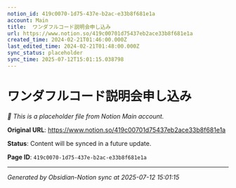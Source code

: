 ```yaml
---
notion_id: 419c0070-1d75-437e-b2ac-e33b8f681e1a
account: Main
title:  ワンダフルコード説明会申し込み
url: https://www.notion.so/419c00701d75437eb2ace33b8f681e1a
created_time: 2024-02-21T01:46:00.000Z
last_edited_time: 2024-02-21T01:48:00.000Z
sync_status: placeholder
sync_time: 2025-07-12T15:01:15.038798
---
```


#  ワンダフルコード説明会申し込み

*🔄 This is a placeholder file from Notion Main account.*

**Original URL**: https://www.notion.so/419c00701d75437eb2ace33b8f681e1a

**Status**: Content will be synced in a future update.

**Page ID**: `419c0070-1d75-437e-b2ac-e33b8f681e1a`

---

*Generated by Obsidian-Notion sync at 2025-07-12 15:01:15*
